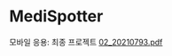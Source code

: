 # MediSpotter
모바일 응용: 최종 프로젝트
[02_20210793.pdf](https://github.com/2hy2on/MediSpotter/files/13803961/02_20210793.pdf)
